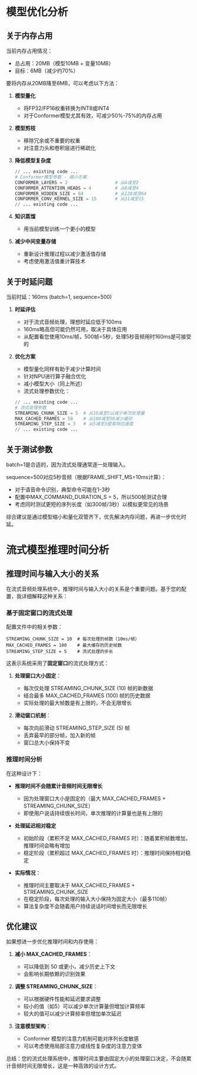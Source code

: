 
# 模型优化分析

## 关于内存占用

当前内存占用情况：
- 总占用：20MB（模型10MB + 变量10MB）
- 目标：6MB（减少约70%）

要将内存从20MB降至6MB，可以考虑以下方法：

1. **模型量化**
   - 将FP32/FP16权重转换为INT8或INT4
   - 对于Conformer模型尤其有效，可减少50%-75%的内存占用

2. **模型剪枝**
   - 移除冗余或不重要的权重
   - 对注意力头和卷积层进行稀疏化

3. **降低模型复杂度**
   ```python:config.py
   // ... existing code ...
   # Conformer模型参数 - 缩小方案
   CONFORMER_LAYERS = 2                  # 从4减至2
   CONFORMER_ATTENTION_HEADS = 4         # 从8减至4
   CONFORMER_HIDDEN_SIZE = 64            # 从128减至64
   CONFORMER_CONV_KERNEL_SIZE = 15       # 从31减至15
   // ... existing code ...
   ```

4. **知识蒸馏**
   - 用当前模型训练一个更小的模型

5. **减少中间变量存储**
   - 重新设计推理过程以减少激活值存储
   - 考虑使用激活值重计算技术

## 关于时延问题

当前时延：160ms (batch=1, sequence=500)

1. **时延评估**
   - 对于流式音频处理，理想时延应低于100ms
   - 160ms略高但可能仍然可用，取决于具体应用
   - 从配置看您使用10ms/帧，500帧=5秒，处理5秒音频用时160ms是可接受的

2. **优化方案**
   - 模型量化同样有助于减少计算时间
   - 针对NPU进行算子融合优化
   - 减小模型大小（同上所述）
   - 流式处理参数优化：
   ```python:config.py
   // ... existing code ...
   # 流式处理参数
   STREAMING_CHUNK_SIZE = 5  # 从10减至5以减少单次处理量
   MAX_CACHED_FRAMES = 50    # 从100减至50减少缓存
   STREAMING_STEP_SIZE = 3   # 从5减至3提高响应速度
   // ... existing code ...
   ```

## 关于测试参数

batch=1是合适的，因为流式处理通常逐一处理输入。

sequence=500对应5秒音频（根据FRAME_SHIFT_MS=10ms计算）：
- 对于语音命令识别，典型命令可能在1-3秒
- 配置中MAX_COMMAND_DURATION_S = 5，所以500帧测试合理
- 考虑同时测试更短的序列长度（如300帧/3秒）以模拟更常见的场景

综合建议是通过模型缩小和量化双管齐下，优先解决内存问题，再进一步优化时延。




# 流式模型推理时间分析

## 推理时间与输入大小的关系

在流式音频处理系统中，推理时间与输入大小的关系是个重要问题。基于您的配置，我详细解释这种关系：

### 基于固定窗口的流式处理

配置文件中的相关参数：
```
STREAMING_CHUNK_SIZE = 10  # 每次处理的帧数（10ms/帧）
MAX_CACHED_FRAMES = 100    # 最大缓存的历史帧数
STREAMING_STEP_SIZE = 5    # 流式处理的步长
```

这表示系统采用了**固定窗口**的流式处理方式：

1. **处理窗口大小固定**：
   - 每次仅处理 STREAMING_CHUNK_SIZE (10) 帧的新数据
   - 结合最多 MAX_CACHED_FRAMES (100) 帧的历史数据
   - 实际处理的最大帧数是有上限的，不会无限增长

2. **滑动窗口机制**：
   - 每次向前滑动 STREAMING_STEP_SIZE (5) 帧
   - 丢弃最早的部分帧，加入新的帧
   - 窗口总大小保持不变

### 推理时间分析

在这种设计下：

- **推理时间不会随累计音频时间无限增长**
  - 因为处理窗口大小是固定的（最大 MAX_CACHED_FRAMES + STREAMING_CHUNK_SIZE）
  - 即使用户说话持续很长时间，单次推理的计算量也是有上限的

- **处理延迟相对稳定**
  - 初始阶段（累积不足 MAX_CACHED_FRAMES 时）：随着累积帧数增加，推理时间会略有增加
  - 稳定阶段（累积超过 MAX_CACHED_FRAMES 时）：推理时间保持相对稳定

- **实际情况**：
  - 推理时间主要取决于 MAX_CACHED_FRAMES + STREAMING_CHUNK_SIZE
  - 在稳定阶段，每次处理的输入大小保持为固定大小（最多110帧）
  - 算法复杂度不会随着用户持续说话时间增长而无限增长

## 优化建议

如果想进一步优化推理时间和内存使用：

1. **减小 MAX_CACHED_FRAMES**：
   - 可以降低到 50 或更小，减少历史上下文
   - 会影响长期依赖的识别效果

2. **调整 STREAMING_CHUNK_SIZE**：
   - 可以根据硬件性能和延迟要求调整
   - 较小的值（如5）可以减少单次计算量但增加计算频率
   - 较大的值可以减少计算频率但增加单次延迟

3. **注意模型架构**：
   - Conformer 模型的注意力机制可能对序列长度敏感
   - 可以考虑使用局部注意力或线性复杂度的注意力变体

总结：您的流式处理系统中，推理时间主要由固定大小的处理窗口决定，不会随累计音频时间无限增长，这是一种高效的设计方式。
